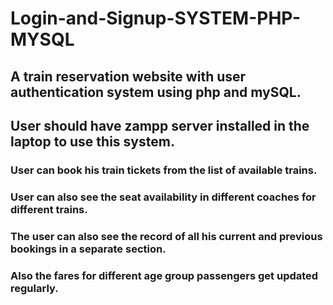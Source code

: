 # Login-and-Signup-SYSTEM-PHP-MYSQL
## A train reservation website with user authentication system using php and mySQL.
## User should have zampp server installed in the laptop to use this system.
### User can book his train tickets from the list of available trains.
### User can also see the seat availability in different coaches for different trains.
### The user can also see the record of all his current and previous bookings in a separate section.
### Also the fares for different age group passengers get updated regularly.
